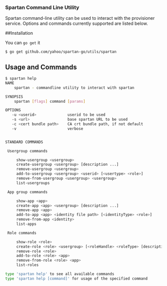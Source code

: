 ### Spartan Command Line Utility
Spartan command-line utility can be used to interact with the provisioner service. Options and commands currently supported are listed below.

##Installation

You can `go get` it

```
$ go get github.com/yahoo/spartan-go/utils/spartan
````

## Usage and Commands

```sh
$ spartan help
NAME
    spartan - commandline utility to interact with spartan

SYNOPSIS
    spartan [flags] command [params]

OPTIONS
   -u <userid>              userid to be used
   -s <url>                 base spartan URL to be used
   -c <cert bundle path>    CA crt bundle path, if not default
   -v                       verbose


STANDARD COMMANDS

 Usergroup commands

     show-usergroup <usergroup>
     create-usergroup <usergroup> [description ...]
     remove-usergroup <usergroup>
     add-to-usergroup <usergroup> <userid> [<usertype> <role>]
     remove-from-usergroup <usergroup> <usergroup>
     list-usergroups

 App group commands

     show-app <app>
     create-app <app> <usergroup> [description ...]
     remove-app <app>
     add-to-app <app> <identity file path> [<identityType> <role>]
     remove-from-app <identity>
     list-apps

 Role commands

     show-role <role>
     create-role <role> <usergroup> [<roleHandle> <roleType> [description ...]]
     remove-role <role>
     add-to-role <role> <app>
     remove-from-role <role> <app>
     list-roles

type 'spartan help' to see all available commands
type 'spartan help [command]' for usage of the specified command


```
